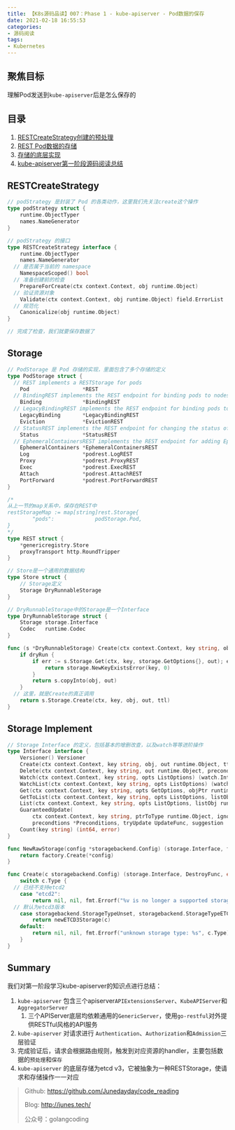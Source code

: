 ```yaml
---
title: 【K8s源码品读】007：Phase 1 - kube-apiserver - Pod数据的保存
date: 2021-02-18 16:55:53
categories: 
- 源码阅读
tags:
- Kubernetes
---
```


## 聚焦目标

理解Pod发送到`kube-apiserver`后是怎么保存的



## 目录

1. [RESTCreateStrategy创建的预处理](#RESTCreateStrategy)
2. [REST Pod数据的存储](#Storage)
3. [存储的底层实现](#storage-implement)
4. [kube-apiserver第一阶段源码阅读总结](#summary)



## RESTCreateStrategy

```go
// podStrategy 是封装了 Pod 的各类动作，这里我们先关注create这个操作
type podStrategy struct {
	runtime.ObjectTyper
	names.NameGenerator
}

// podStrategy 的接口
type RESTCreateStrategy interface {
	runtime.ObjectTyper
	names.NameGenerator
  // 是否属于当前的 namespace
	NamespaceScoped() bool
  // 准备创建前的检查
	PrepareForCreate(ctx context.Context, obj runtime.Object)
  // 验证资源对象
	Validate(ctx context.Context, obj runtime.Object) field.ErrorList
  // 规范化
	Canonicalize(obj runtime.Object)
}

// 完成了检查，我们就要保存数据了
```



## Storage

```go
// PodStorage 是 Pod 存储的实现，里面包含了多个存储的定义
type PodStorage struct {
  // REST implements a RESTStorage for pods
	Pod                 *REST
  // BindingREST implements the REST endpoint for binding pods to nodes when etcd is in use.
	Binding             *BindingREST
  // LegacyBindingREST implements the REST endpoint for binding pods to nodes when etcd is in use.
	LegacyBinding       *LegacyBindingREST
	Eviction            *EvictionREST
  // StatusREST implements the REST endpoint for changing the status of a pod.
	Status              *StatusREST
  // EphemeralContainersREST implements the REST endpoint for adding EphemeralContainers
	EphemeralContainers *EphemeralContainersREST
	Log                 *podrest.LogREST
	Proxy               *podrest.ProxyREST
	Exec                *podrest.ExecREST
	Attach              *podrest.AttachREST
	PortForward         *podrest.PortForwardREST
}

/*
从上一节的map关系中，保存在REST中
restStorageMap := map[string]rest.Storage{
		"pods":             podStorage.Pod,
}
*/
type REST struct {
	*genericregistry.Store
	proxyTransport http.RoundTripper
}

// Store是一个通用的数据结构
type Store struct {
	// Storage定义
	Storage DryRunnableStorage
}

// DryRunnableStorage中的Storage是一个Interface
type DryRunnableStorage struct {
	Storage storage.Interface
	Codec   runtime.Codec
}

func (s *DryRunnableStorage) Create(ctx context.Context, key string, obj, out runtime.Object, ttl uint64, dryRun bool) error {
	if dryRun {
		if err := s.Storage.Get(ctx, key, storage.GetOptions{}, out); err == nil {
			return storage.NewKeyExistsError(key, 0)
		}
		return s.copyInto(obj, out)
	}
  // 这里，就是Create的真正调用
	return s.Storage.Create(ctx, key, obj, out, ttl)
}
```



## Storage Implement

```go
// Storage Interface 的定义，包括基本的增删改查，以及watch等等进阶操作
type Interface interface {
	Versioner() Versioner
	Create(ctx context.Context, key string, obj, out runtime.Object, ttl uint64) error
	Delete(ctx context.Context, key string, out runtime.Object, preconditions *Preconditions, validateDeletion ValidateObjectFunc) error
	Watch(ctx context.Context, key string, opts ListOptions) (watch.Interface, error)
	WatchList(ctx context.Context, key string, opts ListOptions) (watch.Interface, error)
	Get(ctx context.Context, key string, opts GetOptions, objPtr runtime.Object) error
	GetToList(ctx context.Context, key string, opts ListOptions, listObj runtime.Object) error
	List(ctx context.Context, key string, opts ListOptions, listObj runtime.Object) error
	GuaranteedUpdate(
		ctx context.Context, key string, ptrToType runtime.Object, ignoreNotFound bool,
		precondtions *Preconditions, tryUpdate UpdateFunc, suggestion ...runtime.Object) error
	Count(key string) (int64, error)
}

func NewRawStorage(config *storagebackend.Config) (storage.Interface, factory.DestroyFunc, error) {
	return factory.Create(*config)
}

func Create(c storagebackend.Config) (storage.Interface, DestroyFunc, error) {
	switch c.Type {
  // 已经不支持etcd2
	case "etcd2":
		return nil, nil, fmt.Errorf("%v is no longer a supported storage backend", c.Type)
  // 默认为etcd3版本
	case storagebackend.StorageTypeUnset, storagebackend.StorageTypeETCD3:
		return newETCD3Storage(c)
	default:
		return nil, nil, fmt.Errorf("unknown storage type: %s", c.Type)
	}
}
```



## Summary

我们对第一阶段学习kube-apiserver的知识点进行总结：

1. `kube-apiserver` 包含三个apiserver`APIExtensionsServer`、`KubeAPIServer`和`AggregatorServer`
   1. 三个APIServer底层均依赖通用的`GenericServer`，使用`go-restful`对外提供RESTful风格的API服务
2. `kube-apiserver` 对请求进行 `Authentication`、`Authorization`和`Admission`三层验证
3. 完成验证后，请求会根据路由规则，触发到对应资源的handler，主要包括数据的`预处理`和`保存`
4. `kube-apiserver` 的底层存储为etcd v3，它被抽象为一种RESTStorage，使请求和存储操作一一对应



> Github: https://github.com/Junedayday/code_reading
>
> Blog: http://junes.tech/
>
> 公众号：golangcoding

